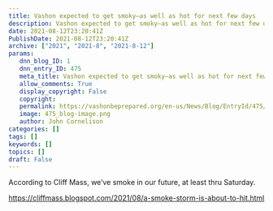 ```yaml
---
title: Vashon expected to get smoky–as well as hot for next few days
description: Vashon expected to get smoky–as well as hot for next few days
date: 2021-08-12T23:20:41Z
PublishDate: 2021-08-12T23:20:41Z
archive: ["2021", "2021-8", "2021-8-12"]
params:
   dnn_blog_ID: 1
   dnn_entry_ID: 475
   meta_title: Vashon expected to get smoky–as well as hot for next few days
   allow_comments: True
   display_copyright: False
   copyright: 
   permalink: https://vashonbeprepared.org/en-us/News/Blog/EntryId/475/Vashon-expected-to-get-smoky-ndash-as-well-as-hot-for-next-few-days
   image: 475_blog-image.png
   author: John Cornelison
categories: []
tags: []
keywords: []
topics: []
draft: False
---
```


<p>According to Cliff Mass, we’ve smoke in our future, at least thru Saturday.</p><p><a title="https://cliffmass.blogspot.com/2021/08/a-smoke-storm-is-about-to-hit.html" href="https://cliffmass.blogspot.com/2021/08/a-smoke-storm-is-about-to-hit.html">https://cliffmass.blogspot.com/2021/08/a-smoke-storm-is-about-to-hit.html</a></p>
